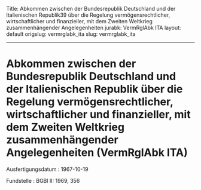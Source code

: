 Title: Abkommen zwischen der Bundesrepublik Deutschland und der Italienischen Republik39
  über die Regelung vermögensrechtlicher, wirtschaftlicher und finanzieller, mit dem
  Zweiten Weltkrieg zusammenhängender Angelegenheiten
jurabk: VermRglAbk ITA
layout: default
origslug: vermrglabk_ita
slug: vermrglabk_ita

---

# Abkommen zwischen der Bundesrepublik Deutschland und der Italienischen Republik über die Regelung vermögensrechtlicher, wirtschaftlicher und finanzieller, mit dem Zweiten Weltkrieg zusammenhängender Angelegenheiten (VermRglAbk ITA)

Ausfertigungsdatum
:   1967-10-19

Fundstelle
:   BGBl II: 1969, 356

